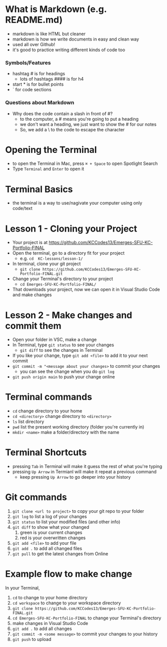 # What is Markdown (e.g. README.md)
* markdown is like HTML but cleaner
* markdown is how we write documents in easy and clean way
* used all over Github!
* it's good to practice writing different kinds of code too
### Symbols/Features
* hashtag \# is for headings
  * lots of hashtags \#\#\#\# is for h4
* start \* is for bullet points
* \` for code sections
### Questions about Markdown
* Why does the code contain a slash in front of \#?
  * to the computer, a \# means you're going to put a heading
  * we don't want a heading, we just want to show the \# for our notes
  * So, we add a \\ to the code to escape the character

# Opening the Terminal
* to open the Terminal in Mac, press `⌘ + Space` to open Spotlight Search
* Type `Terminal` and `Enter` to open it

# Terminal Basics
* the terminal is a way to use/nagivate your computer using only code/text

# Lesson 1 - Cloning your Project
* Your project is at https://github.com/KCCodes13/Emerges-SFU-KC-Portfolio-FINAL
* Open the terminal, go to a directory fit for your project
  * e.g. `cd  KC-lessons/lesson-1/`
* In terminal, clone your git project
  * `git clone https://github.com/KCCodes13/Emerges-SFU-KC-Portfolio-FINAL.git`
* Change your Terminal's directory to your project
  * `cd Emerges-SFU-KC-Portfolio-FINAL/`
* That downloads your project, now we can open it in Visual Studio Code and make changes

# Lesson 2 - Make changes and commit them
* Open your folder in VSC, make a change
* In Terminal, type `git status` to see your changes
  * `git diff` to see the changes in Terminal
* If you like your change, type `git add <file>` to add it to your next commit
* `git commit -m "<message about your changes>` to commit your changes
  * you can see the change when you do `git log`
* `git push origin main` to push your change online

# Terminal commands
* `cd` change directory to your home
* `cd <directory>` change directory to `<directory>`
* `ls` list directory
* `pwd` list the present working directory (folder you're currently in)
* `mkdir <name>` make a folder/directory with the name

# Terminal Shortcuts
* pressing `Tab` in Terminal will make it guess the rest of what you're typing
* pressing `Up Arrow` in Termianl will make it repeat a previous command
  * keep pressing `Up Arrow` to go deeper into your history

# Git commands
1. `git clone <url to project>` to copy your git repo to your folder
1. `git log` to list a log of your changes
1. `git status` to list your modified files (and other info)
1. `git diff` to show what your changed
    1. green is your current changes
    1. red is your overwritten changes
1. `git add <file>` to add your file
1. `git add .` to add all changed files
1. `git pull` to get the latest changes from Online

# Example flow to make change
In your Terminal,
1. `cd` to change to your home directory
1. `cd workspace` to change to your workspace directory
1. `git clone https://github.com/KCCodes13/Emerges-SFU-KC-Portfolio-FINAL.git`
1. `cd Emerges-SFU-KC-Portfolio-FINAL` to change your Terminal's directory
1. make changes in Visual Studio Code
1. `git add .` to add all changes
1. `git commit -m <some message>` to commit your changes to your history
1. `git push` to upload